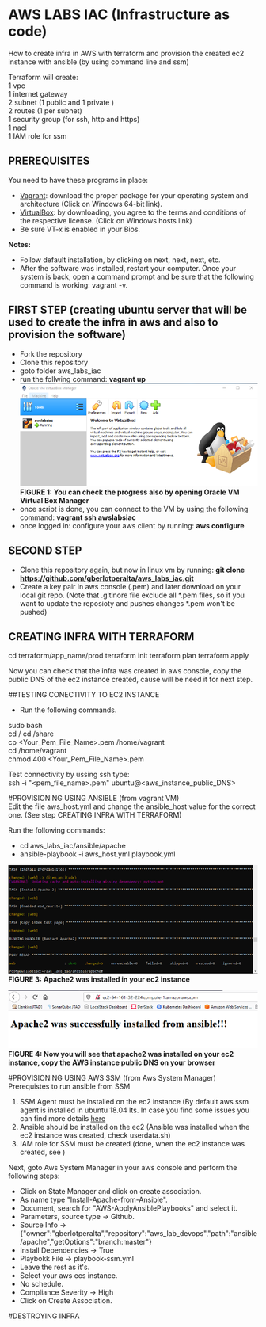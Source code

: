 # AWS LABS IAC (Infrastructure as code)
How to create infra in AWS with terraform and provision the created ec2 instance with ansible (by using command line and ssm)

Terraform will create:  
1 vpc  
1 internet gateway  
2 subnet (1 public and 1 private )  
2 routes (1 per subnet)  
1 security group (for ssh, http and https)  
1 nacl  
1 IAM role for ssm  

## PREREQUISITES
You need to have these programs in place:
-  [Vagrant](https://www.vagrantup.com/downloads.html): download the proper package for your operating system and architecture (Click on Windows 64-bit link). 
-  [VirtualBox](https://www.virtualbox.org/wiki/Downloads): by downloading, you agree to the terms and conditions of the respective license. (Click on Windows hosts link)  
- Be sure VT-x is enabled in your Bios.

**Notes:**
- Follow default installation, by clicking on next, next, next, etc.
- After the software was installed, restart your computer. Once your system is back, open a command prompt and be sure that the following command is working: vagrant -v.


## FIRST STEP (creating ubuntu server that will be used to create the infra in aws and also to provision the software)

- Fork the repository
- Clone this repository
- goto folder aws_labs_iac
- run the follwing command: **vagrant up**
![Server was created with vagrant in virtual box](./images/image01.png)  
**FIGURE 1: You can check the progress also by opening Oracle VM Virtual Box Manager**
- once script is done, you can connect to the VM by using the following command: **vagrant ssh awslabsiac**
- once logged in: configure your aws client by running: **aws configure**

## SECOND STEP
- Clone this repository again, but now in linux vm by running: **git clone https://github.com/gberlotperalta/aws_labs_iac.git** 
- Create a key pair in aws console (.pem) and later download on your local git repo. (Note that .gitinore file exclude all *.pem files, so if you want to update the reposioty and pushes changes *.pem won't be pushed)

## CREATING INFRA WITH TERRAFORM
cd terraform/app_name/prod
terraform init
terraform plan
terraform apply

Now you can check that the infra was created in aws console, copy the public DNS of the ec2 instance created, cause will be need it for next step.

##TESTING CONECTIVITY TO EC2 INSTANCE
- Run the following commands.

sudo bash  
cd /
cd /share    
cp <Your_Pem_File_Name>.pem /home/vagrant  
cd /home/vagrant  
chmod 400 <Your_Pem_File_Name>.pem  

Test connectivity by ussing ssh type:  
ssh -i "<pem_file_name>.pem" ubuntu@<aws_instance_public_DNS>


#PROVISIONING USING ANSIBLE (from vagrant VM)    
Edit the file aws_host.yml and change the ansible_host value for the correct one. (See step CREATING INFRA WITH TERRAFORM)

Run the following commands:  
- cd aws_labs_iac/ansible/apache  
- ansible-playbook -i aws_host.yml playbook.yml  

![Apache2 was installed in your ec2 instance](./images/image03.png)  
**FIGURE 3: Apache2 was installed in your ec2 instance**  


![Apache2 was installed in your ec2 instance](./images/image04.png)  
**FIGURE 4: Now you will see that apache2 was installed on your ec2 instance, copy the AWS instance public DNS on your browser**



#PROVISIONING USING AWS SSM (from Aws System Manager)
Prerequistes to run ansible from SSM 
1) SSM Agent must be installed on the ec2 instance (By default aws ssm agent is installed in ubuntu 18.04 lts. In case you find some issues you can find more details [here](https://docs.aws.amazon.com/systems-manager/latest/userguide/sysman-manual-agent-install.html#agent-install-ubuntu)
2) Ansible should be installed on the ec2 (Ansible was installed when the ec2 instance was created, check userdata.sh)
3) IAM role for SSM must be created (done, when the ec2 instance was created, see )


Next, goto Aws System Manager in your aws console and perform the following steps:  
- Click on State Manager and click on create association.  
- As name type "Install-Apache-from-Ansible".  
- Document, search for "AWS-ApplyAnsiblePlaybooks" and select it.  
- Parameters, source type -> Github.  
- Source Info -> {"owner":"gberlotperalta","repository":"aws_lab_devops","path":"ansible/apache","getOptions":"branch:master"}  
- Install Dependencies -> True  
- Playbokk File -> playbook-ssm.yml
- Leave the rest as it's.  
- Select your aws ecs instance.  
- No schedule. 
- Compliance Severity -> High 
- Click on Create Association.

#DESTROYING INFRA 


